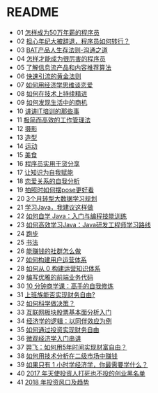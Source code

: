 # README #

- 01 [怎样成为50万年薪的程序员](./01.md)
- 02 [担心年纪大被辞退，程序员如何转行？](./02.md)
- 03 [BAT产品人生存法则-沟通之道](./03.md)
- 04 [怎样才能成为很厉害的程序员](./04.md)
- 05 [了解信息流产品和内容推荐算法](./05.md)
- 06 [快速引流的黄金法则](./06.md)
- 07 [如何用经济学思维谈恋爱](./07.md)
- 08 [如何在技术上持续精进](./08.md)
- 09 [如何发现生活中的商机](./09.md)
- 10 [讲讲IT培训的那些事](./10.md)
- 11 [极简而高效的工作管理法](./11.md)
- 12 [摄影](./12.md)
- 13 [造型](./13.md)
- 14 [运动](./14.md)
- 15 [美食](./15.md)
- 16 [程序员实用干货分享](./16.md)
- 17 [让知识为自我赋能](./17.md)
- 18 [恋爱关系的自我分析](./18.md)
- 19 [拍照时如何摆pose更好看](./19.md)
- 20 [3个月转型大数据学习规划](./20.md)
- 21 [学习Java，我建议这样做](./21.md)
- 22 [如何自学 Java：入门与编程技能训练](./22.md)
- 23 [如何高效学习Java：Java研发工程师学习路线](./23.md)
- 24 [跑步](./24.md)
- 25 [书法](./25.md)
- 26 [能赚钱的社群怎么做](./26.md)
- 27 [如何构建用户运营体系](./27.md)
- 28 [如何从 0 构建运营知识体系](./28.md)
- 29 [编写优雅的前端业务代码](./29.md)
- 30 [10 分钟商学课：高手的自我修炼](./30.md)
- 31 [上班族能否实现财务自由?](./31.md)
- 32 [如何科学做决策？](./32.md)
- 33 [互联网板块股票基本面分析入门](./33.md)
- 34 [经济学的逻辑：以同伴效应为例](./34.md)
- 35 [如何通过投资实现财务自由](./35.md)
- 36 [微观经济学入门串讲](./36.md)
- 37 [羿飞：如何用5年时间实现财富自由？](./37.md)
- 38 [如何用技术分析在二级市场中赚钱](./38.md)
- 39 [如果只有 1 小时学经济学，你最需要学什么？](./39.md)
- 40 [2017 年天使投资人打死也不投的创业黑名单](./40.md)
- 41 [2018 年投资风口及趋势](./41.md)